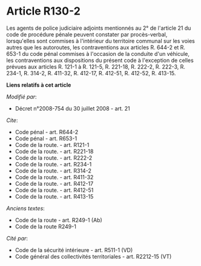 # Article R130-2

Les agents de police judiciaire adjoints mentionnés au 2° de l'article 21 du code de procédure pénale peuvent constater par
procès-verbal, lorsqu'elles sont commises à l'intérieur du territoire communal sur les voies autres que les autoroutes, les
contraventions aux articles R. 644-2 et R. 653-1 du code pénal commises à l'occasion de la conduite d'un véhicule, les
contraventions aux dispositions du présent code à l'exception de celles prévues aux articles R. 121-1 à R. 121-5, 
R. 221-18, R. 222-2, R. 222-3, R. 234-1, R. 314-2, R. 411-32, R. 412-17, R. 412-51, R. 412-52, R. 413-15.

**Liens relatifs à cet article**

_Modifié par_:

  - Décret n°2008-754 du 30 juillet 2008 - art. 21

_Cite_:

  - Code pénal - art. R644-2
  - Code pénal - art. R653-1
  - Code de la route. - art. R121-1
  - Code de la route. - art. R221-18
  - Code de la route. - art. R222-2
  - Code de la route. - art. R234-1
  - Code de la route. - art. R314-2
  - Code de la route. - art. R411-32
  - Code de la route. - art. R412-17
  - Code de la route. - art. R412-51
  - Code de la route. - art. R413-15

_Anciens textes_:

  - Code de la route - art. R249-1 (Ab)
  - Code de la route R249-1

_Cité par_:

  - Code de la sécurité intérieure - art. R511-1 (VD)
  - Code général des collectivités territoriales - art. R2212-15 (VT)
